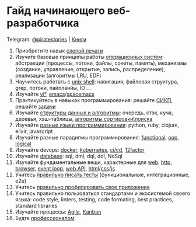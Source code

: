 # Гайд начинающего веб-разработчика

Telegram: [@piratestories](https://t.me/piratestories) | [Книги](https://github.com/kakoi-to-pirat/web-developer-on-linux/blob/master/books.md)

1. Приобретите навык [слепой печати](https://ru.wikipedia.org/wiki/Слепой_метод_печати)
2. Изучите базовые принципы работы [операционных систем](https://www.ozon.ru/context/detail/id/31649356/): абстракции (процессы, потоки, файлы, сокеты, память), механизмы (создание, управление, открытие, запись, распределение), реализации (алгоритмы LRU, EDF)
3. Научитесь работать с [unix shell](https://ru.hexlet.io/courses/cli-basics): навигация, файловая структура, grep, потоки, пайпланйы, IO ...
4. Изучайте [vi*](https://zenway.ru/uploads/knigi/prosto-o-vim.pdf), [emacs](https://www.gnu.org/software/emacs/)/[spacemacs](https://practicalli.github.io/spacemacs/)
5. Практикуйтесь в навыках программирования: решайте [СИКП](https://mirror.yandex.ru/mirrors/ftp.linux.kiev.ua/docs/developer/general/sicp-ru/sicp-ru-screen.pdf), решайте [задачи](https://www.codewars.com/)
6. Изучайте [структуры данных и алгоритмы](https://stepik.org/course/1547/syllabus): очередь, стэк, куча, деревья, хэш-таблицы, [алгоритмы сортировки\поиска](https://www.ozon.ru/context/detail/id/139296295/)
7. Изучайте [разные языки программирования](https://www.ozon.ru/context/detail/id/26893656/): python, ruby, clojure, elixir, javascript
8. Изучайте разные парадигмы программирования:  [functional](https://github.com/kakoi-to-pirat/web-developer-roadmap/blob/master/functional-programming.md), [oop](https://ru.hexlet.io/courses/js-introduction-to-oop), [logical](https://ru.hexlet.io/courses/logic)
9. Изучайте devops: [docker](https://www.ozon.ru/context/detail/id/139411597/), [kubernetes](https://www.ozon.ru/context/detail/id/148388621/), [ci/cd](https://ru.wikipedia.org/wiki/CI/CD), [12factor](https://12factor.net/ru/)
10. Изучайте [database](https://www.youtube.com/watch?v=SfYaAQ9-RnE&list=PLrCZzMib1e9oOFQbuOgjKYbRUoA8zGKnj&ab_channel=%D0%A2%D0%B5%D1%85%D0%BD%D0%BE%D1%81%D1%82%D1%80%D0%B8%D0%BCMail.RuGroup): sql, dml, dql, ddl, NoSql
11. Изучайте фундаментальные вещи, характерные для [web](https://developer.mozilla.org/ru/): [http](https://developer.mozilla.org/ru/docs/Web/HTTP/Overview), [browser](https://learn.javascript.ru/ui), [event loop](https://youtu.be/8cV4ZvHXQL4), [web API](https://developer.mozilla.org/ru/docs/Learn/JavaScript/Client-side_web_APIs/Introduction), [html](https://www.youtube.com/user/pepelsbey)/[css](https://www.ozon.ru/context/detail/id/137213400/)/[js](https://ru.hexlet.io/professions/frontend)
12. Учитесь [правильно писать тесты](https://www.youtube.com/watch?v=zsz8kdi62mE&ab_channel=%D0%A5%D0%B5%D0%BA%D1%81%D0%BB%D0%B5%D1%82) (функциональные, интеграционные, e2e)
13. Учитесь [правильно профилировать свое приложение](https://www.youtube.com/watch?v=HPFARivHJRY&ab_channel=HolyJS)
14. Учитесь правильно пользоваться стандартами и экосистемой своего языка: code style, linters, testing, code formating, best practices, standard libraries
15. Изучайте процессы: [Agile](https://www.ozon.ru/context/detail/id/140970762/), [Kanban](https://www.ozon.ru/context/detail/id/139969042/)
16. Будте [профессионалом](https://www.ozon.ru/context/detail/id/144954705/)
